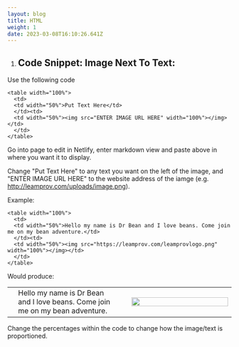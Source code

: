 ```yaml
---
layout: blog
title: HTML
weight: 1
date: 2023-03-08T16:10:26.641Z
---
```

1. ## Code Snippet: Image Next To Text:

Use the following code 

```
<table width="100%">
  <td>
  <td width="50%">Put Text Here</td>
  </td><td>
  <td width="50%"><img src="ENTER IMAGE URL HERE" width="100%"></img></td>
  </td>
</table>
```

Go into page to edit in Netlify, enter markdown view and paste above in where you want it to display. 

Change "Put Text Here" to any text you want on the left of the image, and "ENTER IMAGE URL HERE" to the website address of the iamge (e.g. http://leamprov.com/uploads/image.png).

Example:

```
<table width="100%">
  <td>
  <td width="50%">Hello my name is Dr Bean and I love beans. Come join me on my bean adventure.</td>
  </td><td>
  <td width="50%"><img src="https://leamprov.com/leamprovlogo.png" width="100%"></img></td>
  </td>
</table>
```

Would produce:

<table width="100%">
  <td>
  <td width="50%">Hello my name is Dr Bean and I love beans. Come join me on my bean adventure.</td>
  </td><td>
  <td width="50%"><img src="https://leamprov.com/leamprovlogo.png" width="100%"></img></td>
  </td>
</table>

Change the percentages within the code to change how the image/text is proportioned.